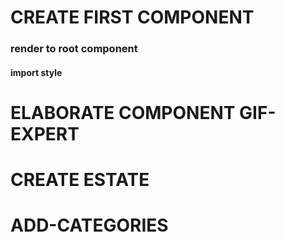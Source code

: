 
# CREATE FIRST COMPONENT
### render to root component
#### import style

# ELABORATE COMPONENT GIF-EXPERT
# CREATE ESTATE 
# ADD-CATEGORIES



